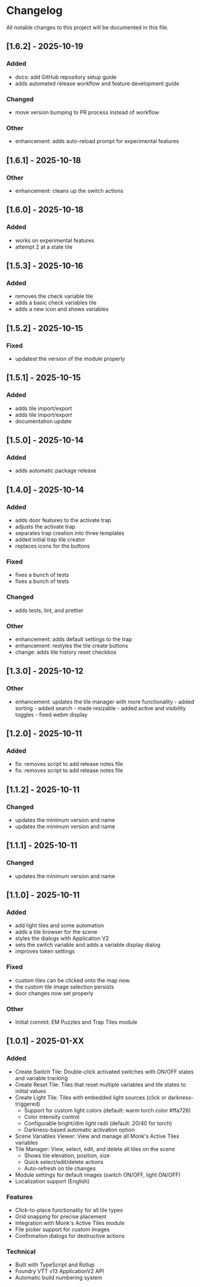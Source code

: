 # Changelog

All notable changes to this project will be documented in this file.

## [1.6.2] - 2025-10-19

### Added
- docs: add GitHub repository setup guide
- adds automated release workflow and feature development guide

### Changed
- move version bumping to PR process instead of workflow

### Other
- enhancement: adds auto-reload prompt for experimental features


## [1.6.1] - 2025-10-18

### Other

- enhancement: cleans up the switch actions

## [1.6.0] - 2025-10-18

### Added

- works on experimental features
- attempt 2 at a state tile

## [1.5.3] - 2025-10-16

### Added

- removes the check variable tile
- adds a basic check variables tile
- adds a new icon and shows variables

## [1.5.2] - 2025-10-15

### Fixed

- updatest the version of the module properly

## [1.5.1] - 2025-10-15

### Added

- adds tile import/export
- adds tile import/export
- documentation update

## [1.5.0] - 2025-10-14

### Added

- adds automatic package release

## [1.4.0] - 2025-10-14

### Added

- adds door features to the activate trap
- adjusts the activate trap
- separates trap creation into three templates
- added initial trap tile creator
- replaces icons for the buttons

### Fixed

- fixes a bunch of tests
- fixes a bunch of tests

### Changed

- adds tests, lint, and prettier

### Other

- enhancement: adds default settings to the trap
- enhancement: restyles the tile create buttons
- change: adds tile history reset checkbox

## [1.3.0] - 2025-10-12

### Other

- enhancement: updates the tile manager with more functionality - added sorting - added search - made resizable - added active and visibility toggles - fixed webm display

## [1.2.0] - 2025-10-11

### Added

- fix: removes script to add release notes file
- fix: removes script to add release notes file

## [1.1.2] - 2025-10-11

### Changed

- updates the minimum version and name
- updates the minimum version and name

## [1.1.1] - 2025-10-11

### Changed

- updates the minimum version and name

## [1.1.0] - 2025-10-11

### Added

- add light tiles and some automation
- adds a tile browser for the scene
- styles the dialogs with Application V2
- sets the switch variable and adds a variable display dialog
- improves token settings

### Fixed

- custom tiles can be clicked onto the map now.
- the custom tile image selection persists
- door changes now set properly

### Other

- Initial commit: EM Puzzles and Trap Tiles module

## [1.0.1] - 2025-01-XX

### Added

- Create Switch Tile: Double-click activated switches with ON/OFF states and variable tracking
- Create Reset Tile: Tiles that reset multiple variables and tile states to initial values
- Create Light Tile: Tiles with embedded light sources (click or darkness-triggered)
  - Support for custom light colors (default: warm torch color #ffa726)
  - Color intensity control
  - Configurable bright/dim light radii (default: 20/40 for torch)
  - Darkness-based automatic activation option
- Scene Variables Viewer: View and manage all Monk's Active Tiles variables
- Tile Manager: View, select, edit, and delete all tiles on the scene
  - Shows tile elevation, position, size
  - Quick select/edit/delete actions
  - Auto-refresh on tile changes
- Module settings for default images (switch ON/OFF, light ON/OFF)
- Localization support (English)

### Features

- Click-to-place functionality for all tile types
- Grid snapping for precise placement
- Integration with Monk's Active Tiles module
- File picker support for custom images
- Confirmation dialogs for destructive actions

### Technical

- Built with TypeScript and Rollup
- Foundry VTT v13 ApplicationV2 API
- Automatic build numbering system
